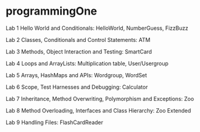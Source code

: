 # programmingOne

Lab 1 Hello World and Conditionals: HelloWorld, NumberGuess, FizzBuzz

Lab 2 Classes, Conditionals and Control Statements: ATM

Lab 3 Methods, Object Interaction and Testing: SmartCard

Lab 4 Loops and ArrayLists: Multiplication table, User/Usergroup

Lab 5 Arrays, HashMaps and APIs: Wordgroup, WordSet

Lab 6 Scope, Test Harnesses and Debugging: Calculator

Lab 7 Inheritance, Method Overwriting, Polymorphism and Exceptions: Zoo

Lab 8 Method Overloading, Interfaces and Class Hierarchy: Zoo Extended

Lab 9 Handling Files: FlashCardReader